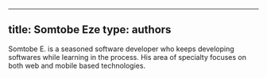 
---
title: Somtobe Eze
type: authors
---
Somtobe E. is a seasoned software developer who keeps developing softwares while learning in the process. His area of specialty focuses on both web and mobile based technologies.
